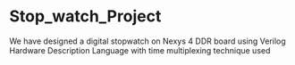 # Stop_watch_Project
We have designed a digital stopwatch on Nexys 4 DDR board using Verilog Hardware Description Language with time multiplexing technique used 
